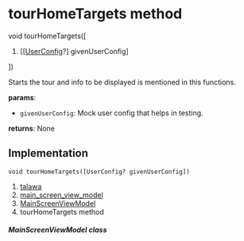 
<div>

# tourHomeTargets method

</div>


void tourHomeTargets(\[

1.  [[[UserConfig](../../services_user_config/UserConfig-class.md)?]
    givenUserConfig]

\])



Starts the tour and info to be displayed is mentioned in this functions.

**params**:

-   `givenUserConfig`: Mock user config that helps in testing.

**returns**: None



## Implementation

``` language-dart
void tourHomeTargets([UserConfig? givenUserConfig]) 
```







1.  [talawa](../../index.md)
2.  [main_screen_view_model](../../view_model_main_screen_view_model/)
3.  [MainScreenViewModel](../../view_model_main_screen_view_model/MainScreenViewModel-class.md)
4.  tourHomeTargets method

##### MainScreenViewModel class







